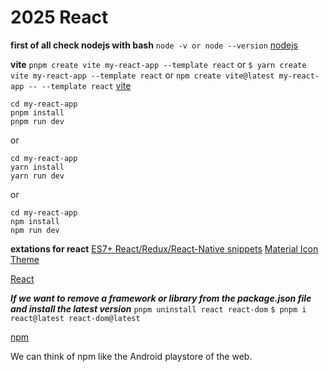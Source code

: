 # 2025 React

**first of all check nodejs with bash**
`node -v or node --version`
[nodejs](https://nodejs.org/en)

**vite**
`pnpm create vite my-react-app --template react` or `$ yarn create vite my-react-app --template react` or `npm create vite@latest my-react-app -- --template react`
[vite](https://vite.dev/guide/)

```
cd my-react-app
pnpm install
pnpm run dev
```

or

```
cd my-react-app
yarn install
yarn run dev
```

or

```
cd my-react-app
npm install
npm run dev
```

**extations for react**
[ES7+ React/Redux/React-Native snippets](https://marketplace.visualstudio.com/items?itemName=dsznajder.es7-react-js-snippets)
[Material Icon Theme](https://marketplace.visualstudio.com/items?itemName=PKief.material-icon-theme)

[React](https://react.dev/learn/start-a-new-react-project)

**_If we want to remove a framework or library from the package.json file and install the latest version_**
`pnpm uninstall react react-dom`
`$ pnpm i react@latest react-dom@latest`

[npm](https://www.npmjs.com/package/react)

We can think of npm like the Android playstore of the web.
